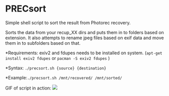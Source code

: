 # PRECsort
Simple shell script to sort the result from Photorec recovery.

Sorts the data from your recup_XX dirs and puts them in to folders based on extension. It also attempts to rename jpeg files based on exif data and move them in to subfolders based on that.

*Requirements: exiv2 and fdupes needs to be installed on system. (```apt-get install exiv2 fdupes```   or ```pacman -S exiv2 fdupes``` )

*Syntax: ```./precsort.sh {source} {destination}```

*Example:```./precsort.sh /mnt/recovered/ /mnt/sorted/```

GIF of script in action:
![](https://media.giphy.com/media/26DMTyRMOf3XVOBiM/giphy.gif)
